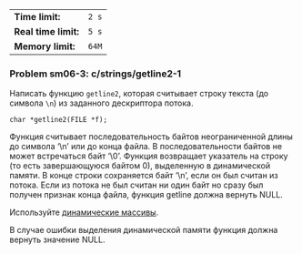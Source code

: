 |                      |       |
|----------------------|-------|
| **Time limit:**      | `2 s` |
| **Real time limit:** | `5 s` |
| **Memory limit:**    | `64M` |


### Problem sm06-3: c/strings/getline2-1

Написать функцию `getline2`, которая считывает строку текста (до символа `\n`) из заданного
дескриптора потока.

    
    
    char *getline2(FILE *f);

Функция считывает последовательность байтов неограниченной длины до символа ‘\n’ или до конца файла.
В последовательности байтов не может встречаться байт ‘\0’. Функция возвращает указатель на строку
(то есть завершающуюся байтом 0), выделенную в динамической памяти. В конце строки сохраняется байт
‘\n’, если он был считан из потока. Если из потока не был считан ни один байт но сразу был получен
признак конца файла, функция getline должна вернуть NULL.

Используйте [динамические массивы](https://en.wikipedia.org/wiki/Dynamic_array).

В случае ошибки выделения динамической памяти функция должна вернуть значение NULL.

